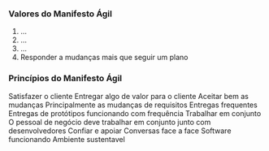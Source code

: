 ### Valores do Manifesto Ágil
1. ...
2. ...
3. ...
4. Responder a mudanças mais que seguir um plano
### Princípios do Manifesto Ágil
Satisfazer o cliente
	Entregar algo de valor para o cliente
Aceitar bem as mudanças
	Principalmente as mudanças de requisitos
Entregas frequentes
	Entregas de protótipos funcionando com frequência
Trabalhar em conjunto
	O pessoal de negócio deve trabalhar em conjunto junto com desenvolvedores
Confiar e apoiar
Conversas face a face
Software funcionando
Ambiente sustentavel

